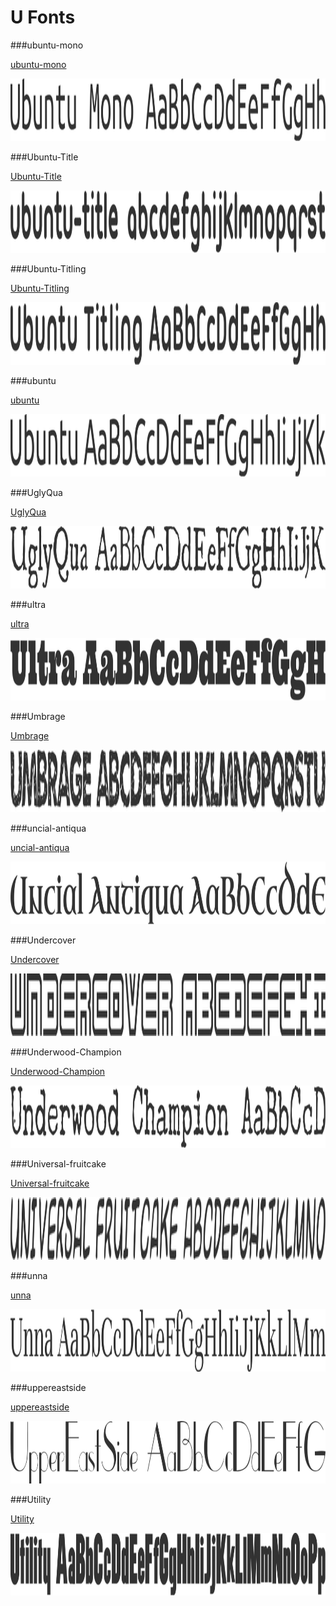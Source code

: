 # U Fonts

###ubuntu-mono

[ubuntu-mono](../../Fonts/U/ubuntu-mono)

<img src="ubuntu-mono.png" width="710" height="100" />

###Ubuntu-Title

[Ubuntu-Title](../../Fonts/U/Ubuntu-Title)

<img src="Ubuntu-Title.png" width="710" height="100" />

###Ubuntu-Titling

[Ubuntu-Titling](../../Fonts/U/Ubuntu-Titling)

<img src="Ubuntu-Titling.png" width="710" height="100" />

###ubuntu

[ubuntu](../../Fonts/U/ubuntu)

<img src="ubuntu.png" width="710" height="100" />

###UglyQua

[UglyQua](../../Fonts/U/UglyQua)

<img src="UglyQua.png" width="710" height="100" />

###ultra

[ultra](../../Fonts/U/ultra)

<img src="ultra.png" width="710" height="100" />

###Umbrage

[Umbrage](../../Fonts/U/Umbrage)

<img src="Umbrage.png" width="710" height="100" />

###uncial-antiqua

[uncial-antiqua](../../Fonts/U/uncial-antiqua)

<img src="uncial-antiqua.png" width="710" height="100" />

###Undercover

[Undercover](../../Fonts/U/Undercover)

<img src="Undercover.png" width="710" height="100" />

###Underwood-Champion

[Underwood-Champion](../../Fonts/U/Underwood-Champion)

<img src="Underwood-Champion.png" width="710" height="100" />

###Universal-fruitcake

[Universal-fruitcake](../../Fonts/U/Universal-fruitcake)

<img src="Universal-fruitcake.png" width="710" height="100" />

###unna

[unna](../../Fonts/U/unna)

<img src="unna.png" width="710" height="100" />

###uppereastside

[uppereastside](../../Fonts/U/uppereastside)

<img src="uppereastside.png" width="710" height="100" />

###Utility

[Utility](../../Fonts/U/Utility)

<img src="Utility.png" width="710" height="100" />
